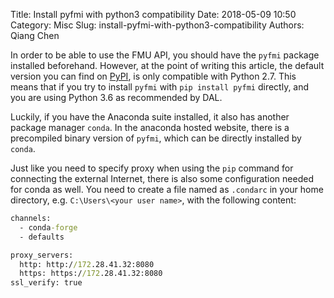 Title: Install pyfmi with python3 compatibility
Date: 2018-05-09 10:50
Category: Misc
Slug: install-pyfmi-with-python3-compatibility
Authors: Qiang Chen

In order to be able to use the FMU API, you should have the `pyfmi` package
installed beforehand. However, at the point of writing this article, the
default version you can find on [PyPI](https://pypi.org/project/PyFMI/), is
only compatible with Python 2.7. This means that if you try to install `pyfmi`
with `pip install pyfmi` directly, and you are using Python 3.6 as recommended
by DAL.

Luckily, if you have the Anaconda suite installed, it also has another package
manager `conda`. In the anaconda hosted website, there is a precompiled binary
version of `pyfmi`, which can be directly installed by `conda`.

Just like you need to specify proxy when using the `pip` command for connecting
the external Internet, there is also some configuration needed for conda as
well. You need to create a file named as `.condarc` in your home directory,
e.g. `C:\Users\<your user name>`, with the following content:

```cmd
channels:
  - conda-forge
  - defaults

proxy_servers:
  http: http://172.28.41.32:8080
  https: https://172.28.41.32:8080
ssl_verify: true
```
